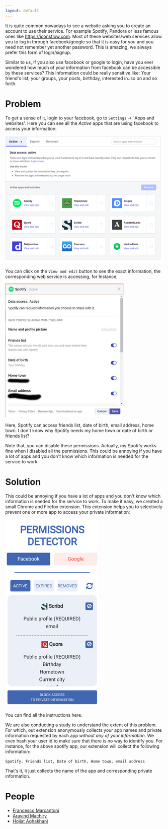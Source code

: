 ```yaml
---
layout: default
---
```


It is quite common nowadays to see a website asking you to create an account to use their service. For example Spotify, Pandora or less famous ones like https://iconsflow.com.  Most of these websites/web services allow you to log in through facebook/google so that it is easy for you and you need not remember yet another password. This is amazing, we always prefer this form of login/signup.

Similar to us, If you also use facebook or google to login, have you ever wondered how much of your information from facebook can be accessible by these services? This information could be really sensitive like: Your friend's list, your groups, your posts, birthday, interested in..so on and so forth.


# [](#problem)Problem
To get a sense of it, login to your facebook, go to `Settings` -> `Apps and websites'.
Here you can see all the *Active* apps that are using facebook to access your information:

<img src="/assets/images/allapps.png" 
			class='hidden-xs hidden-sm' style='vertical-align: center; ' />
			
You can click on the `View and edit` button to see the exact information, the corresponding web service is accessing, for Instance,

<img src="/assets/images/spotifyperm.jpeg" 
			class='hidden-xs hidden-sm' style='vertical-align: center; ' />

Here, Spotify can access friends list, date of birth, email address, home town.
I don't know why Spotify needs my home town or date of birth or friends list? 

Note that, you can disable these permissions. Actually, my Spotify works fine when I disabled all the permissions. This could be annoying if you have a lot of apps and you don't know which information is needed for the service to work.

# [](#solution)Solution

This could be annoying if you have a lot of apps and you don't know which information is needed for the service to work. To make it easy, we created a small Chrome and Firefox extension. This extension helps you to selectively prevent one or more app to access your private information:

<img src="/assets/images/facebookblock.png" 
			class='hidden-xs hidden-sm' style='vertical-align: center; ' />

You can find all the instructions here.

We are also conducting a study to understand the extent of this problem. For which, out extension anonymously collects your app names and private information requested by each app *without any of your information*. We even hash your user id to make sure that there is no way to identify you.
For instance, for the above spotify app, our extension will collect the following information:
```
Spotify, Friends list, Date of birth, Home town, email address
```
That's it, it just collects the name of the app and corresponding private information.

# [](#people)People

*   [Francesco Marcantoni](https://seclab.cs.ucsb.edu/academic/people/)
*   [Aravind Machiry](https://machiry.github.io/)
*   [Hojjat Aghakhani](http://hojjat.me/)
